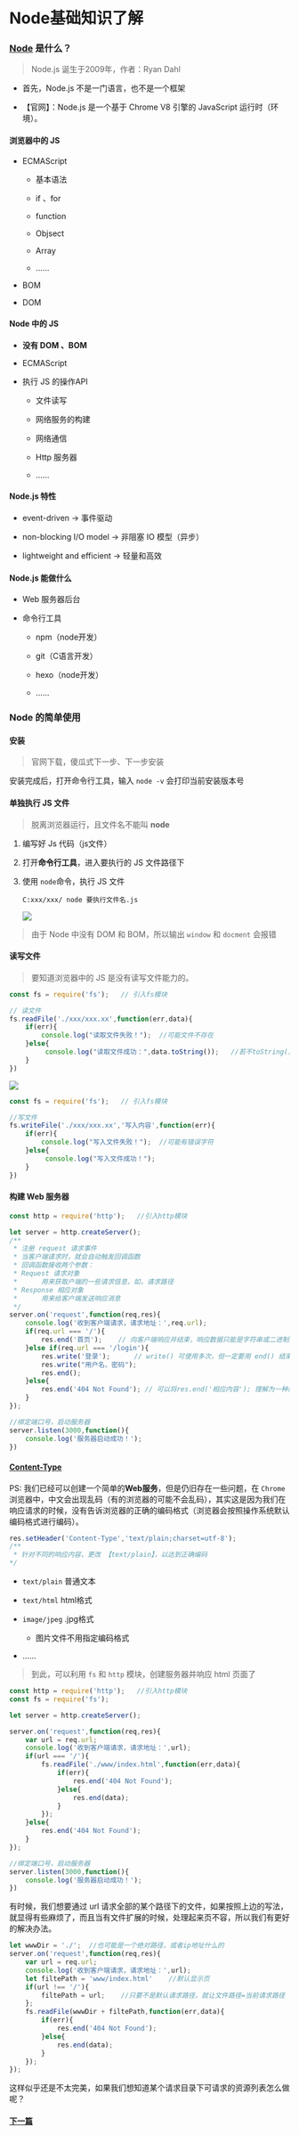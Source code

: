 # Node基础知识了解

### [Node](https://nodejs.org/en/) 是什么？

> Node.js 诞生于2009年，作者：Ryan Dahl

- 首先，Node.js 不是一门语言，也不是一个框架

- 【官网】：Node.js 是一个基于 Chrome V8 引擎的 JavaScript 运行时（环境）。

#### 浏览器中的 JS 

- ECMAScript

    - 基本语法

    - if 、for 

    - function

    - Objsect

    - Array

    - ……

- BOM

- DOM

#### Node 中的 JS

- **没有 DOM 、BOM**

- ECMAScript

- 执行 JS 的操作API

    - 文件读写

    - 网络服务的构建

    - 网络通信

    - Http 服务器

    - ……

#### Node.js 特性

- event-driven -> 事件驱动

- non-blocking I/O model -> 非阻塞 IO 模型（异步）

- lightweight and efficient -> 轻量和高效

#### Node.js 能做什么

- Web 服务器后台

- 命令行工具

    - npm（node开发）

    - git（C语言开发）

    - hexo（node开发）

    - ……

### Node 的简单使用

#### 安装

> 官网下载，傻瓜式下一步、下一步安装

安装完成后，打开命令行工具，输入 `node -v` 会打印当前安装版本号

#### 单独执行 JS 文件 

> 脱离浏览器运行，且文件名不能叫 **node** 

1. 编写好 Js 代码（js文件）

2. 打开**命令行工具**，进入要执行的 JS 文件路径下

3. 使用 `node`命令，执行 JS 文件

    ```
    C:xxx/xxx/ node 要执行文件名.js 
    ```
    ![](../Img/Node/node-js文件执行.png)

> 由于 Node 中没有 DOM 和 BOM，所以输出 `window` 和 `docment` 会报错

#### 读写文件

> 要知道浏览器中的 JS 是没有读写文件能力的。

```js
const fs = require('fs');   // 引入fs模块

// 读文件
fs.readFile('./xxx/xxx.xx',function(err,data){
    if(err){
        console.log("读取文件失败！");  //可能文件不存在   
    }else{
         console.log("读取文件成功：",data.toString());   //若不toString()则读到的是二进制->十六进制的字符
    }
})
```
 ![](../Img/Node/node读文件.png)

```js
const fs = require('fs');   // 引入fs模块

//写文件
fs.writeFile('./xxx/xxx.xx','写入内容',function(err){
    if(err){
        console.log("写入文件失败！");  //可能有错误字符
    }else{
         console.log("写入文件成功！");   
    }
})
```

#### 构建 Web 服务器 

```js
const http = require('http');   //引入http模块

let server = http.createServer();
/**
 * 注册 request 请求事件
 * 当客户端请求时，就会自动触发回调函数
 * 回调函数接收两个参数：
 * Request 请求对象
 *      用来获取户端的一些请求信息，如，请求路径
 * Response 相应对象
 *      用来给客户端发送响应消息 
 */
server.on('request',function(req,res){ 
    console.log('收到客户端请求，请求地址：',req.url);
    if(req.url === '/'){
        res.end('首页');    // 向客户端响应并结束，响应数据只能是字符串或二进制数据
    }else if(req.url === '/login'){
        res.write('登录');      // write() 可使用多次，但一定要用 end() 结束
        res.write("用户名、密码");
        res.end();
    }else{
        res.end('404 Not Found'); // 可以将res.end('相应内容'); 理解为一种简写方式
    }
});

//绑定端口号，启动服务器
server.listen(3000,function(){
    console.log('服务器启动成功！');
})
```

#### [Content-Type](https://tool.oschina.net/commons)

PS: 我们已经可以创建一个简单的**Web服务**，但是仍旧存在一些问题，在 `Chrome` 浏览器中，中文会出现乱码（有的浏览器的可能不会乱码），其实这是因为我们在响应请求的时候，没有告诉浏览器的正确的编码格式（浏览器会按照操作系统默认编码格式进行编码）。

```js
res.setHeader('Content-Type','text/plain;charset=utf-8');
/**
 * 针对不同的响应内容，更改 【text/plain】，以达到正确编码
*/
```
- `text/plain`  普通文本

- `text/html`   html格式

- `image/jpeg`  .jpg格式

    - 图片文件不用指定编码格式

- ……

> 到此，可以利用 `fs` 和 `http` 模块，创建服务器并响应 html 页面了

```js
const http = require('http');   //引入http模块
const fs = require('fs');

let server = http.createServer();

server.on('request',function(req,res){ 
    var url = req.url;
    console.log('收到客户端请求，请求地址：',url);
    if(url === '/'){
        fs.readFile('./www/index.html',function(err,data){
            if(err){
                res.end('404 Not Found');
            }else{
                res.end(data);
            }
        });
    }else{
        res.end('404 Not Found');
    }
});

//绑定端口号，启动服务器
server.listen(3000,function(){
    console.log('服务器启动成功！');
})
```
有时候，我们想要通过 url 请求全部的某个路径下的文件，如果按照上边的写法，就显得有些麻烦了，而且当有文件扩展的时候，处理起来页不容，所以我们有更好的解决办法。

```js
let wwwDir = './';  //也可能是一个绝对路径，或者ip地址什么的
server.on('request',function(req,res){ 
    var url = req.url;
    console.log('收到客户端请求，请求地址：',url);
    let filtePath = 'www/index.html'    //默认显示页
    if(url !== '/'){
        filtePath = url;    //只要不是默认请求路径，就让文件路径=当前请求路径
    };
    fs.readFile(wwwDir + filtePath,function(err,data){
        if(err){
            res.end('404 Not Found');
        }else{
            res.end(data);
        }
    });
});
```

这样似乎还是不太完美，如果我们想知道某个请求目录下可请求的资源列表怎么做呢？




#### [下一篇](基础实用（一）.md)